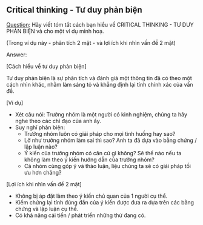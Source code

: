 ## Critical thinking - Tư duy phản biện

[Question](https://classroom.google.com/u/1/c/MjU1MDMxNDMzMDk5/m/MzAxNDA2Nzc1Mzkx/details): Hãy viết tóm tắt cách bạn hiểu về CRITICAL THINKING - TƯ DUY PHẢN BIỆN và cho một ví dụ minh hoạ. 

(Trong ví dụ này - phân tích 2 mặt - và lợi ích khi nhìn vấn đề 2 mặt)

Answer: 

[Cách hiểu về tư duy phản biện]

Tư duy phản biện là sự phân tích và đánh giá một thông tin đã có theo một cách nhìn khác, nhằm làm sáng tỏ và khẳng định lại tính chính xác của vấn đề.

[Ví dụ]

- Xét câu nói: Trưởng nhóm là một người có kinh nghiệm, chúng ta hãy nghe theo các chỉ đạo của anh ấy.
- Suy nghĩ phản biện:
  + Trưởng nhóm luôn có giải pháp cho mọi tình huống hay sao?
  + Lỡ như trưởng nhóm làm sai thì sao? Anh ta đã dựa vào bằng chứng / lập luận nào?
  + Ý kiến của trưởng nhóm có căn cứ gì không? Sẽ thế nào nếu ta không làm theo ý kiến hướng dẫn của trưởng nhóm?
  + Cả nhóm cùng góp ý và thảo luận, liệu chúng ta sẽ có giải pháp tối ưu hơn chăng?

[Lợi ích khi nhìn vấn đề 2 mặt]   
- Không bị áp đặt làm theo ý kiến chủ quan của 1 người cụ thể.
- Kiểm chứng lại tính đúng đắn của ý kiến được đưa ra dựa trên các bằng chứng và lập luận cụ thể.
- Có khả năng cải tiến / phát triển những thứ đang có.
